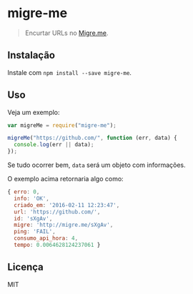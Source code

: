 # migre-me

> Encurtar URLs no [Migre.me](http://migre.me/).

## Instalação

Instale com `npm install --save migre-me`.

## Uso

Veja um exemplo:

```js
var migreMe = require("migre-me");

migreMe("https://github.com/", function (err, data) {
  console.log(err || data);
});
```

Se tudo ocorrer bem, `data` será um objeto com informações.

O exemplo acima retornaria algo como:

```js
{ erro: 0,
  info: 'OK',
  criado_em: '2016-02-11 12:23:47',
  url: 'https://github.com/',
  id: 'sXgAv',
  migre: 'http://migre.me/sXgAv',
  ping: 'FAIL',
  consumo_api_hora: 4,
  tempo: 0.0064628124237061 }
```

## Licença

MIT
